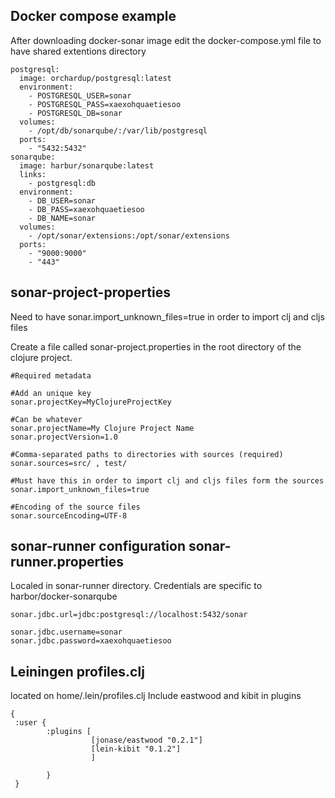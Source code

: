 ## Docker compose example

After downloading docker-sonar image edit the docker-compose.yml file to have shared extentions directory
```
postgresql:
  image: orchardup/postgresql:latest
  environment:
    - POSTGRESQL_USER=sonar
    - POSTGRESQL_PASS=xaexohquaetiesoo
    - POSTGRESQL_DB=sonar
  volumes:
    - /opt/db/sonarqube/:/var/lib/postgresql
  ports:
    - "5432:5432"
sonarqube:
  image: harbur/sonarqube:latest
  links:
    - postgresql:db
  environment:
    - DB_USER=sonar
    - DB_PASS=xaexohquaetiesoo
    - DB_NAME=sonar
  volumes:
    - /opt/sonar/extensions:/opt/sonar/extensions
  ports:
    - "9000:9000"
    - "443"
```

## sonar-project-properties
Need to have sonar.import_unknown_files=true in order to import clj and cljs files


Create a file called sonar-project.properties in the root directory of the clojure project.

```
#Required metadata

#Add an unique key
sonar.projectKey=MyClojureProjectKey

#Can be whatever
sonar.projectName=My Clojure Project Name
sonar.projectVersion=1.0

#Comma-separated paths to directories with sources (required)
sonar.sources=src/ , test/

#Must have this in order to import clj and cljs files form the sources
sonar.import_unknown_files=true

#Encoding of the source files
sonar.sourceEncoding=UTF-8
```

## sonar-runner configuration sonar-runner.properties
Localed in sonar-runner directory. Credentials are specific to harbor/docker-sonarqube

```
sonar.jdbc.url=jdbc:postgresql://localhost:5432/sonar

sonar.jdbc.username=sonar
sonar.jdbc.password=xaexohquaetiesoo

```

## Leiningen profiles.clj 
 located on home/.lein/profiles.clj
 Include eastwood and kibit in plugins
```
{
 :user {
        :plugins [
                  [jonase/eastwood "0.2.1"]
                  [lein-kibit "0.1.2"]
                  ]

        }
 }

```